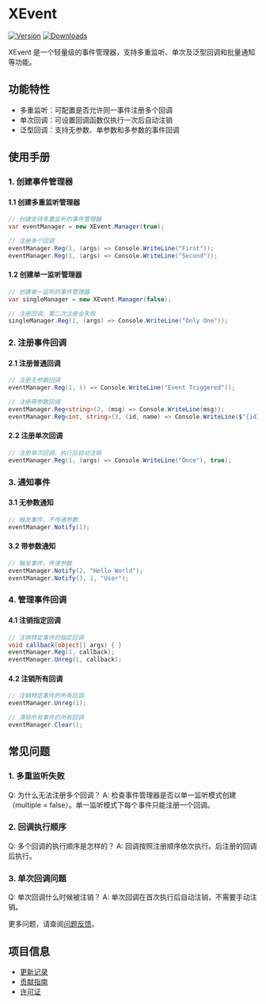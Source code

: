 # XEvent

[![Version](https://img.shields.io/npm/v/ep.u3d.util)](https://www.npmjs.com/package/ep.u3d.util)
[![Downloads](https://img.shields.io/npm/dm/ep.u3d.util)](https://www.npmjs.com/package/ep.u3d.util)

XEvent 是一个轻量级的事件管理器，支持多重监听、单次及泛型回调和批量通知等功能。

## 功能特性

- 多重监听：可配置是否允许同一事件注册多个回调
- 单次回调：可设置回调函数仅执行一次后自动注销
- 泛型回调：支持无参数、单参数和多参数的事件回调

## 使用手册

### 1. 创建事件管理器

#### 1.1 创建多重监听管理器
```csharp
// 创建支持多重监听的事件管理器
var eventManager = new XEvent.Manager(true);

// 注册多个回调
eventManager.Reg(1, (args) => Console.WriteLine("First"));
eventManager.Reg(1, (args) => Console.WriteLine("Second"));
```

#### 1.2 创建单一监听管理器
```csharp
// 创建单一监听的事件管理器
var singleManager = new XEvent.Manager(false);

// 注册回调，第二次注册会失败
singleManager.Reg(1, (args) => Console.WriteLine("Only One"));
```

### 2. 注册事件回调

#### 2.1 注册普通回调
```csharp
// 注册无参数回调
eventManager.Reg(1, () => Console.WriteLine("Event Triggered"));

// 注册带参数回调
eventManager.Reg<string>(2, (msg) => Console.WriteLine(msg));
eventManager.Reg<int, string>(3, (id, name) => Console.WriteLine($"{id}: {name}"));
```

#### 2.2 注册单次回调
```csharp
// 注册单次回调，执行后自动注销
eventManager.Reg(1, (args) => Console.WriteLine("Once"), true);
```

### 3. 通知事件

#### 3.1 无参数通知
```csharp
// 触发事件，不传递参数
eventManager.Notify(1);
```

#### 3.2 带参数通知
```csharp
// 触发事件，传递参数
eventManager.Notify(2, "Hello World");
eventManager.Notify(3, 1, "User");
```

### 4. 管理事件回调

#### 4.1 注销指定回调
```csharp
// 注销特定事件的指定回调
void callback(object[] args) { }
eventManager.Reg(1, callback);
eventManager.Unreg(1, callback);
```

#### 4.2 注销所有回调
```csharp
// 注销特定事件的所有回调
eventManager.Unreg(1);

// 清除所有事件的所有回调
eventManager.Clear();
```

## 常见问题

### 1. 多重监听失败
Q: 为什么无法注册多个回调？
A: 检查事件管理器是否以单一监听模式创建（multiple = false）。单一监听模式下每个事件只能注册一个回调。

### 2. 回调执行顺序
Q: 多个回调的执行顺序是怎样的？
A: 回调按照注册顺序依次执行。后注册的回调后执行。

### 3. 单次回调问题
Q: 单次回调什么时候被注销？
A: 单次回调在首次执行后自动注销，不需要手动注销。

更多问题，请查阅[问题反馈](../CONTRIBUTING.md#问题反馈)。

## 项目信息

- [更新记录](../CHANGELOG.md)
- [贡献指南](../CONTRIBUTING.md)
- [许可证](../LICENSE) 